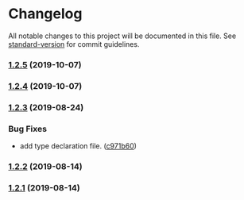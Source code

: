 # Changelog

All notable changes to this project will be documented in this file. See [standard-version](https://github.com/conventional-changelog/standard-version) for commit guidelines.

### [1.2.5](https://github.com/nuxt-community/device-module/compare/v1.2.4...v1.2.5) (2019-10-07)

### [1.2.4](https://github.com/nuxt-community/device-module/compare/v1.2.3...v1.2.4) (2019-10-07)

### [1.2.3](https://github.com/nuxt-community/device-module/compare/v1.2.2...v1.2.3) (2019-08-24)


### Bug Fixes

* add type declaration file. ([c971b60](https://github.com/nuxt-community/device-module/commit/c971b60))

### [1.2.2](https://github.com/nuxt-community/device-module/compare/v1.2.1...v1.2.2) (2019-08-14)

### [1.2.1](https://github.com/nuxt-community/device-module/compare/v1.1.5...v1.2.1) (2019-08-14)
